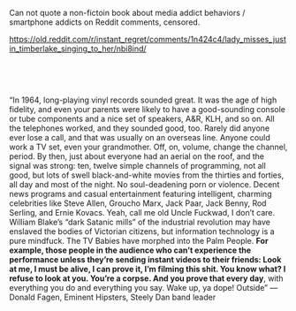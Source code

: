 Can not quote a non-fictoin book about media addict behaviors / smartphone addicts on Reddit comments, censored.   

https://old.reddit.com/r/instant_regret/comments/1n424c4/lady_misses_justin_timberlake_singing_to_her/nbi8ind/

&nbsp;

&nbsp;


“In 1964, long-playing vinyl records sounded great. It was the age of high fidelity, and even your parents were likely to have a good-sounding console or tube components and a nice set of speakers, A&R, KLH, and so on. All the telephones worked, and they sounded good, too. Rarely did anyone ever lose a call, and that was usually on an overseas line. Anyone could work a TV set, even your grandmother. Off, on, volume, change the channel, period. By then, just about everyone had an aerial on the roof, and the signal was strong: ten, twelve simple channels of programming, not all good, but lots of swell black-and-white movies from the thirties and forties, all day and most of the night. No soul-deadening porn or violence. Decent news programs and casual entertainment featuring intelligent, charming celebrities like Steve Allen, Groucho Marx, Jack Paar, Jack Benny, Rod Serling, and Ernie Kovacs. Yeah, call me old Uncle Fuckwad, I don’t care. William Blake’s “dark Satanic mills” of the industrial revolution may have enslaved the bodies of Victorian citizens, but information technology is a pure mindfuck. The TV Babies have morphed into the Palm People. **For example, those people in the audience who can’t experience the performance unless they’re sending instant videos to their friends: Look at me, I must be alive, I can prove it, I’m filming this shit. You know what? I refuse to look at you. You’re a corpse. And you prove that every day**, with everything you do and everything you say. Wake up, ya dope! Outside”
― Donald Fagen, Eminent Hipsters, Steely Dan band leader
